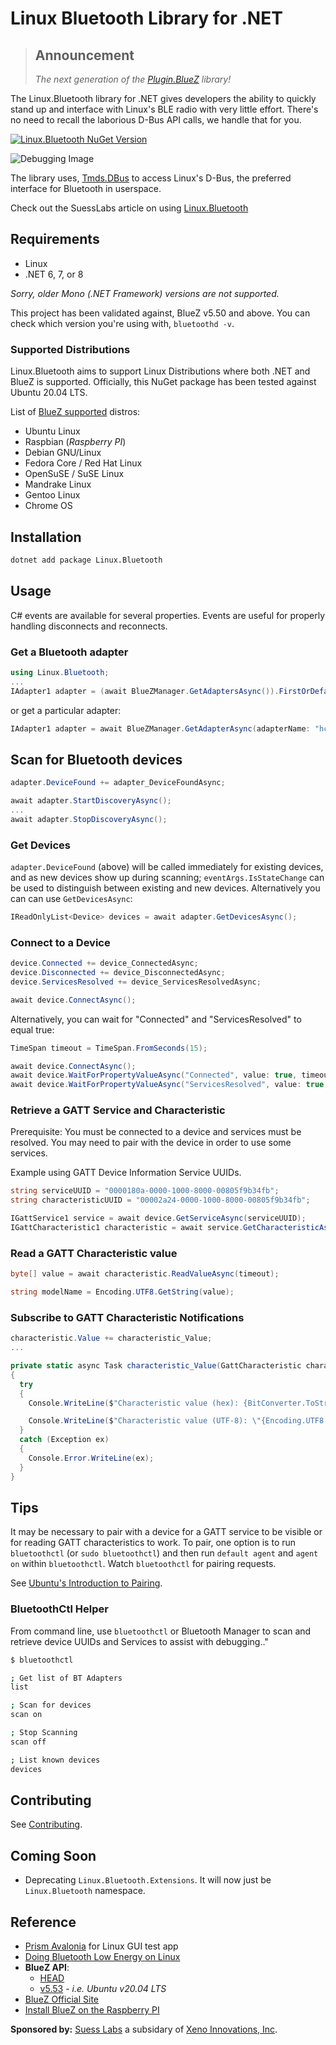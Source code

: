 # Linux Bluetooth Library for .NET

> ## Announcement
>
> _The next generation of the [Plugin.BlueZ](https://github.com/SuessLabs/Plugin.BlueZ) library!_

The Linux.Bluetooth library for .NET gives developers the ability to quickly stand up and interface with Linux's BLE radio with very little effort. There's no need to recall the laborious D-Bus API calls, we handle that for you.

[![Linux.Bluetooth NuGet Version](https://img.shields.io/nuget/v/Linux.Bluetooth)](https://www.nuget.org/packages/Linux.Bluetooth/)

![Debugging Image](https://raw.githubusercontent.com/SuessLabs/Linux.Bluetooth/master/docs/Adapter%20-%20ObjectPath%20Contents.png)

The library uses, [Tmds.DBus](https://github.com/tmds/Tmds.DBus) to access Linux's D-Bus, the preferred interface for Bluetooth in userspace.

Check out the SuessLabs article on using [Linux.Bluetooth](https://suesslabs.com/csharp/net-and-linux-bluetooth/)

## Requirements

* Linux
* .NET 6, 7, or 8

_Sorry, older Mono (.NET Framework) versions are not supported._

This project has been validated against, BlueZ v5.50 and above. You can check which version you're using with, `bluetoothd -v`.

### Supported Distributions

Linux.Bluetooth aims to support Linux Distributions where both .NET and BlueZ is supported. Officially, this NuGet package has been tested against Ubuntu 20.04 LTS.

List of [BlueZ supported](http://www.bluez.org/about/) distros:

* Ubuntu Linux
* Raspbian (_Raspberry PI_)
* Debian GNU/Linux
* Fedora Core / Red Hat Linux
* OpenSuSE / SuSE Linux
* Mandrake Linux
* Gentoo Linux
* Chrome OS

## Installation

```bash
dotnet add package Linux.Bluetooth
```

## Usage

C# events are available for several properties. Events are useful for properly handling disconnects and reconnects.

### Get a Bluetooth adapter

```C#
using Linux.Bluetooth;
...
IAdapter1 adapter = (await BlueZManager.GetAdaptersAsync()).FirstOrDefault();
```

or get a particular adapter:

```C#
IAdapter1 adapter = await BlueZManager.GetAdapterAsync(adapterName: "hci0");
```

## Scan for Bluetooth devices

```C#
adapter.DeviceFound += adapter_DeviceFoundAsync;

await adapter.StartDiscoveryAsync();
...
await adapter.StopDiscoveryAsync();
```

### Get Devices

`adapter.DeviceFound` (above) will be called immediately for existing devices, and as new devices show up during scanning; `eventArgs.IsStateChange` can be used to distinguish between existing and new devices. Alternatively you can can use `GetDevicesAsync`:

```C#
IReadOnlyList<Device> devices = await adapter.GetDevicesAsync();
```

### Connect to a Device

```C#
device.Connected += device_ConnectedAsync;
device.Disconnected += device_DisconnectedAsync;
device.ServicesResolved += device_ServicesResolvedAsync;

await device.ConnectAsync();
```

Alternatively, you can wait for "Connected" and "ServicesResolved" to equal true:

```C#
TimeSpan timeout = TimeSpan.FromSeconds(15);

await device.ConnectAsync();
await device.WaitForPropertyValueAsync("Connected", value: true, timeout);
await device.WaitForPropertyValueAsync("ServicesResolved", value: true, timeout);
```

### Retrieve a GATT Service and Characteristic

Prerequisite: You must be connected to a device and services must be resolved. You may need to pair with the device in order to use some services.

Example using GATT Device Information Service UUIDs.

```C#
string serviceUUID = "0000180a-0000-1000-8000-00805f9b34fb";
string characteristicUUID = "00002a24-0000-1000-8000-00805f9b34fb";

IGattService1 service = await device.GetServiceAsync(serviceUUID);
IGattCharacteristic1 characteristic = await service.GetCharacteristicAsync(characteristicUUID);
```

### Read a GATT Characteristic value

```C#
byte[] value = await characteristic.ReadValueAsync(timeout);

string modelName = Encoding.UTF8.GetString(value);
```

### Subscribe to GATT Characteristic Notifications

```C#
characteristic.Value += characteristic_Value;
...

private static async Task characteristic_Value(GattCharacteristic characteristic, GattCharacteristicValueEventArgs e)
{
  try
  {
    Console.WriteLine($"Characteristic value (hex): {BitConverter.ToString(e.Value)}");

    Console.WriteLine($"Characteristic value (UTF-8): \"{Encoding.UTF8.GetString(e.Value)}\"");
  }
  catch (Exception ex)
  {
    Console.Error.WriteLine(ex);
  }
}
```

## Tips

It may be necessary to pair with a device for a GATT service to be visible or for reading GATT characteristics to work. To pair, one option is to run `bluetoothctl` (or `sudo bluetoothctl`)
and then run `default agent` and `agent on` within `bluetoothctl`. Watch `bluetoothctl` for pairing requests.

See [Ubuntu's Introduction to Pairing](https://ubuntu.com/core/docs/bluez/reference/pairing/introduction).

### BluetoothCtl Helper

From command line, use `bluetoothctl` or Bluetooth Manager to scan and retrieve device UUIDs and Services to assist with debugging.."

```bash
$ bluetoothctl

; Get list of BT Adapters
list

; Scan for devices
scan on

; Stop Scanning
scan off

; List known devices
devices
```

## Contributing

See [Contributing](./github/CONTRIBUTING.md).

## Coming Soon

* Deprecating `Linux.Bluetooth.Extensions`. It will now just be `Linux.Bluetooth` namespace.

## Reference

* [Prism Avalonia](https://github.com/AvaloniaCommunity/Prism.Avalonia) for Linux GUI test app
* [Doing Bluetooth Low Energy on Linux](https://elinux.org/images/3/32/Doing_Bluetooth_Low_Energy_on_Linux.pdf)
* **BlueZ API**:
  * [HEAD](https://git.kernel.org/pub/scm/bluetooth/bluez.git/tree/doc)
  * [v5.53](https://git.kernel.org/pub/scm/bluetooth/bluez.git/tree/doc?h=5.53) - _i.e. Ubuntu v20.04 LTS_
* [BlueZ Official Site](http://www.bluez.org/)
* [Install BlueZ on the Raspberry PI](https://learn.adafruit.com/install-bluez-on-the-raspberry-pi/overview)

**Sponsored by:** [Suess Labs](https://suesslabs.com) a subsidary of [Xeno Innovations, Inc](https://xenoinc.com).
